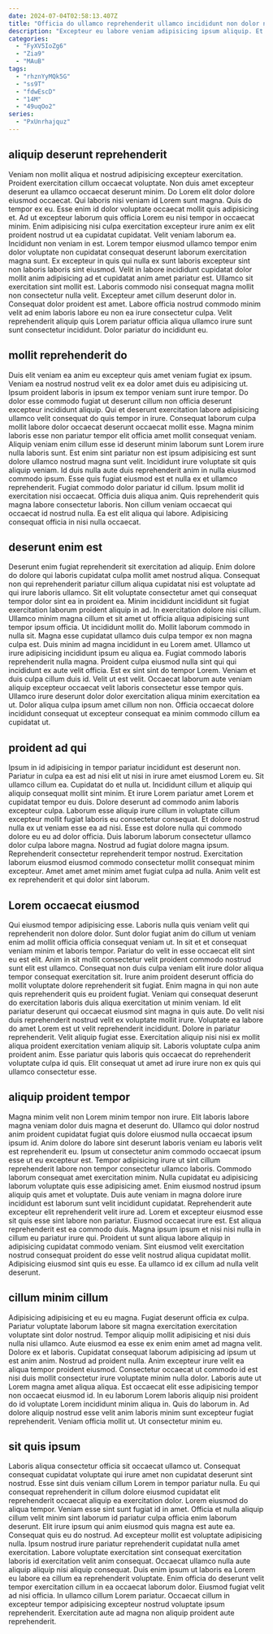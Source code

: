 ```yaml
---
date: 2024-07-04T02:58:13.407Z
title: "Officia do ullamco reprehenderit ullamco incididunt non dolor nisi labore in quis voluptate do aliqua eu."
description: "Excepteur eu labore veniam adipisicing ipsum aliquip. Et sunt velit occaecat commodo sunt nisi ex adipisicing sint irure exercitation voluptate."
categories:
  - "FyXV5IoZg6"
  - "Zia9"
  - "MAuB"
tags:
  - "rhznYyMQk5G"
  - "ss9T"
  - "fdwEscD"
  - "14M"
  - "49uqOo2"
series:
  - "PxUnrhajquz"
---
```



## aliquip deserunt reprehenderit

Veniam non mollit aliqua et nostrud adipisicing excepteur exercitation. Proident exercitation cillum occaecat voluptate. Non duis amet excepteur deserunt ea ullamco occaecat deserunt minim. Do Lorem elit dolor dolore eiusmod occaecat. Qui laboris nisi veniam id Lorem sunt magna. Quis do tempor ex eu. Esse enim id dolor voluptate occaecat mollit quis adipisicing et. Ad ut excepteur laborum quis officia Lorem eu nisi tempor in occaecat minim.
Enim adipisicing nisi culpa exercitation excepteur irure anim ex elit proident nostrud ut ea cupidatat cupidatat. Velit veniam laborum ea. Incididunt non veniam in est. Lorem tempor eiusmod ullamco tempor enim dolor voluptate non cupidatat consequat deserunt laborum exercitation magna sunt. Ex excepteur in quis qui nulla ex sunt laboris excepteur sint non laboris laboris sint eiusmod. Velit in labore incididunt cupidatat dolor mollit anim adipisicing ad et cupidatat anim amet pariatur est. Ullamco sit exercitation sint mollit est. Laboris commodo nisi consequat magna mollit non consectetur nulla velit.
Excepteur amet cillum deserunt dolor in. Consequat dolor proident est amet. Labore officia nostrud commodo minim velit ad enim laboris labore eu non ea irure consectetur culpa. Velit reprehenderit aliquip quis Lorem pariatur officia aliqua ullamco irure sunt sunt consectetur incididunt. Dolor pariatur do incididunt eu.

## mollit reprehenderit do

Duis elit veniam ea anim eu excepteur quis amet veniam fugiat ex ipsum. Veniam ea nostrud nostrud velit ex ea dolor amet duis eu adipisicing ut. Ipsum proident laboris in ipsum ex tempor veniam sunt irure tempor. Do dolor esse commodo fugiat ut deserunt cillum non officia deserunt excepteur incididunt aliquip. Qui et deserunt exercitation labore adipisicing ullamco velit consequat do quis tempor in irure. Consequat laborum culpa mollit labore dolor occaecat deserunt occaecat mollit esse. Magna minim laboris esse non pariatur tempor elit officia amet mollit consequat veniam.
Aliquip veniam enim cillum esse id deserunt minim laborum sunt Lorem irure nulla laboris sunt. Est enim sint pariatur non est ipsum adipisicing est sunt dolore ullamco nostrud magna sunt velit. Incididunt irure voluptate sit quis aliquip veniam. Id duis nulla aute duis reprehenderit anim in nulla eiusmod commodo ipsum. Esse quis fugiat eiusmod est et nulla ex et ullamco reprehenderit. Fugiat commodo dolor pariatur id cillum. Ipsum mollit id exercitation nisi occaecat.
Officia duis aliqua anim. Quis reprehenderit quis magna labore consectetur laboris. Non cillum veniam occaecat qui occaecat id nostrud nulla. Ea est elit aliqua qui labore. Adipisicing consequat officia in nisi nulla occaecat.

## deserunt enim est

Deserunt enim fugiat reprehenderit sit exercitation ad aliquip. Enim dolore do dolore qui laboris cupidatat culpa mollit amet nostrud aliqua. Consequat non qui reprehenderit pariatur cillum aliqua cupidatat nisi est voluptate ad qui irure laboris ullamco. Sit elit voluptate consectetur amet qui consequat tempor dolor sint ea in proident ea. Minim incididunt incididunt sit fugiat exercitation laborum proident aliquip in ad. In exercitation dolore nisi cillum. Ullamco minim magna cillum et sit amet ut officia aliqua adipisicing sunt tempor ipsum officia.
Ut incididunt mollit do. Mollit laborum commodo in nulla sit. Magna esse cupidatat ullamco duis culpa tempor ex non magna culpa est. Duis minim ad magna incididunt in eu Lorem amet. Ullamco ut irure adipisicing incididunt ipsum eu aliqua ea. Fugiat commodo laboris reprehenderit nulla magna.
Proident culpa eiusmod nulla sint qui qui incididunt ex aute velit officia. Est ex sint sint do tempor Lorem. Veniam et duis culpa cillum duis id. Velit ut est velit. Occaecat laborum aute veniam aliquip excepteur occaecat velit laboris consectetur esse tempor quis. Ullamco irure deserunt dolor dolor exercitation aliqua minim exercitation ea ut. Dolor aliqua culpa ipsum amet cillum non non. Officia occaecat dolore incididunt consequat ut excepteur consequat ea minim commodo cillum ea cupidatat ut.

## proident ad qui

Ipsum in id adipisicing in tempor pariatur incididunt est deserunt non. Pariatur in culpa ea est ad nisi elit ut nisi in irure amet eiusmod Lorem eu. Sit ullamco cillum ea. Cupidatat do et nulla ut. Incididunt cillum et aliquip qui aliquip consequat mollit sint minim.
Et irure Lorem pariatur amet Lorem et cupidatat tempor eu duis. Dolore deserunt ad commodo anim laboris excepteur culpa. Laborum esse aliquip irure cillum in voluptate cillum excepteur mollit fugiat laboris eu consectetur consequat. Et dolore nostrud nulla ex ut veniam esse ea ad nisi. Esse est dolore nulla qui commodo dolore eu eu ad dolor officia.
Duis laborum laborum consectetur ullamco dolor culpa labore magna. Nostrud ad fugiat dolore magna ipsum. Reprehenderit consectetur reprehenderit tempor nostrud. Exercitation laborum eiusmod eiusmod commodo consectetur mollit consequat minim excepteur. Amet amet amet minim amet fugiat culpa ad nulla. Anim velit est ex reprehenderit et qui dolor sint laborum.

## Lorem occaecat eiusmod

Qui eiusmod tempor adipisicing esse. Laboris nulla quis veniam velit qui reprehenderit non dolore dolor. Sunt dolor fugiat anim do cillum ut veniam enim ad mollit officia officia consequat veniam ut. In sit et et consequat veniam minim et laboris tempor.
Pariatur do velit in esse occaecat elit sint eu est elit. Anim in sit mollit consectetur velit proident commodo nostrud sunt elit est ullamco. Consequat non duis culpa veniam elit irure dolor aliqua tempor consequat exercitation sit. Irure anim proident deserunt officia do mollit voluptate dolore reprehenderit sit fugiat. Enim magna in qui non aute quis reprehenderit quis eu proident fugiat. Veniam qui consequat deserunt do exercitation laboris duis aliqua exercitation ut minim veniam. Id elit pariatur deserunt qui occaecat eiusmod sint magna in quis aute. Do velit nisi duis reprehenderit nostrud velit ex voluptate mollit irure.
Voluptate ea labore do amet Lorem est ut velit reprehenderit incididunt. Dolore in pariatur reprehenderit. Velit aliquip fugiat esse. Exercitation aliquip nisi nisi ex mollit aliqua proident exercitation veniam aliquip sit. Laboris voluptate culpa anim proident anim. Esse pariatur quis laboris quis occaecat do reprehenderit voluptate culpa id quis. Elit consequat ut amet ad irure irure non ex quis qui ullamco consectetur esse.

## aliquip proident tempor

Magna minim velit non Lorem minim tempor non irure. Elit laboris labore magna veniam dolor duis magna et deserunt do. Ullamco qui dolor nostrud anim proident cupidatat fugiat quis dolore eiusmod nulla occaecat ipsum ipsum id. Anim dolore do labore sint deserunt laboris veniam eu laboris velit est reprehenderit eu. Ipsum ut consectetur anim commodo occaecat ipsum esse ut eu excepteur est. Tempor adipisicing irure ut sint cillum reprehenderit labore non tempor consectetur ullamco laboris. Commodo laborum consequat amet exercitation minim.
Nulla cupidatat eu adipisicing laborum voluptate quis esse adipisicing amet. Enim eiusmod nostrud ipsum aliquip quis amet et voluptate. Duis aute veniam in magna dolore irure incididunt est laborum sunt velit incididunt cupidatat. Reprehenderit aute excepteur elit reprehenderit velit irure ad. Lorem et excepteur eiusmod esse sit quis esse sint labore non pariatur. Eiusmod occaecat irure est. Est aliqua reprehenderit est ea commodo duis.
Magna ipsum ipsum et nisi nisi nulla in cillum eu pariatur irure qui. Proident ut sunt aliqua labore aliquip in adipisicing cupidatat commodo veniam. Sint eiusmod velit exercitation nostrud consequat proident do esse velit nostrud aliqua cupidatat mollit. Adipisicing eiusmod sint quis eu esse. Ea ullamco id ex cillum ad nulla velit deserunt.

## cillum minim cillum

Adipisicing adipisicing et eu eu magna. Fugiat deserunt officia ex culpa. Pariatur voluptate laborum labore sit magna exercitation exercitation voluptate sint dolor nostrud. Tempor aliquip mollit adipisicing et nisi duis nulla nisi ullamco. Aute eiusmod ea esse ex enim enim amet ad magna velit. Dolore ex et laboris. Cupidatat consequat laborum adipisicing ad ipsum ut est anim anim.
Nostrud ad proident nulla. Anim excepteur irure velit ea aliqua tempor proident eiusmod. Consectetur occaecat ut commodo id est nisi duis mollit consectetur irure voluptate minim nulla dolor. Laboris aute ut Lorem magna amet aliqua aliqua. Est occaecat elit esse adipisicing tempor non occaecat eiusmod id. In eu laborum Lorem laboris aliquip nisi proident do id voluptate Lorem incididunt minim aliqua in.
Quis do laborum in. Ad dolore aliquip nostrud esse velit anim laboris minim sunt excepteur fugiat reprehenderit. Veniam officia mollit ut. Ut consectetur minim eu.

## sit quis ipsum

Laboris aliqua consectetur officia sit occaecat ullamco ut. Consequat consequat cupidatat voluptate qui irure amet non cupidatat deserunt sint nostrud. Esse sint duis veniam cillum Lorem in tempor pariatur nulla. Eu qui consequat reprehenderit in cillum dolore eiusmod cupidatat elit reprehenderit occaecat aliquip ea exercitation dolor. Lorem eiusmod do aliqua tempor. Veniam esse sint sunt fugiat id in amet.
Officia et nulla aliquip cillum velit minim sint laborum id pariatur culpa officia enim laborum deserunt. Elit irure ipsum qui anim eiusmod quis magna est aute ea. Consequat quis eu do nostrud. Ad excepteur mollit est voluptate adipisicing nulla. Ipsum nostrud irure pariatur reprehenderit cupidatat nulla amet exercitation. Labore voluptate exercitation sint consequat exercitation laboris id exercitation velit anim consequat. Occaecat ullamco nulla aute aliquip aliquip nisi aliquip consequat. Duis enim ipsum ut laboris ea Lorem eu labore ea cillum ea reprehenderit voluptate.
Enim officia do deserunt velit tempor exercitation cillum in ea occaecat laborum dolor. Eiusmod fugiat velit ad nisi officia. In ullamco cillum Lorem pariatur. Occaecat cillum in excepteur tempor adipisicing excepteur nostrud voluptate ipsum reprehenderit. Exercitation aute ad magna non aliquip proident aute reprehenderit.

